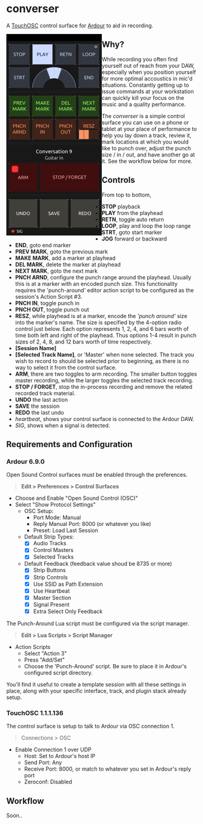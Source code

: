 # converser
A [TouchOSC](https://hexler.net/touchosc) control surface for [Ardour](https://ardour.org/) to aid in recording.

<img align="left" src="screenshot.png">

## Why?

While recording you often find yourself out of reach from your DAW, especially when you position yourself for more optimal accoustics in mic'd situations. Constantly getting up to issue commands at your workstation can quickly kill your focus on the music and a quality performance.

The _converser_ is a simple control surface you can use on a phone or tablet at your place of performance to help you lay down a track, review it, mark locations at which you would like to punch over, adjust the punch size / in / out, and have another go at it. See the workflow below for more.

## Controls

From top to bottom,
* __STOP__ playback
* __PLAY__ from the playhead
* __RETN__, toggle auto return
* __LOOP__, play and loop the loop range
* __STRT__, goto start marker
* __JOG__ forward or backward
* __END__, goto end marker
* __PREV MARK__, goto the previous mark
* __MAKE MARK__, add a marker at playhead
* __DEL MARK__, delete the marker at playhead
* __NEXT MARK__, goto the next mark
* __PNCH ARND__, configure the punch range around the playhead. Usually this is at a marker with an encoded punch size. This functionality requires the 'punch-around' editor action script to be configured as the session's Action Script #3.
* __PNCH IN__, toggle punch in
* __PNCH OUT__, toggle punch out
* __RESZ__, while playhead is at a marker, encode the _'punch around'_ size into the marker's name. The size is specified by the 4-option radio control just below. Each option represents 1, 2, 4, and 6 bars worth of time both left and right of the playhead. Thus options 1-4 result in punch sizes of 2, 4, 8, and 12 bars worth of time respectively.
* __[Session Name]__
* __[Selected Track Name]__, or 'Master' when none selected. The track you wish to record to should be selected prior to beginning, as there is no way to select it from the control surface.
* __ARM__, there are two toggles to arm recording. The smaller button toggles master recording, while the larger toggles the selected track recording.
* __STOP / FORGET__, stop the in-process recording and remove the related recorded track material.
* __UNDO__ the last action
* __SAVE__ the session
* __REDO__ the last undo
* _heartbeat_, shows your control surface is connected to the Ardour DAW.
* _SIG_, shows when a signal is detected.

## Requirements and Configuration

### Ardour 6.9.0

Open Sound Control surfaces must be enabled through the preferences.
> __Edit > Preferences > Control Surfaces__
* Choose and Enable "Open Sound Control (OSC)"
* Select "Show Protocol Settings"
  - OSC Setup:
    + Port Mode: Manual
    + Reply Manual Port: 8000 (or whatever you like)
    + Preset: Load Last Session
  - Default Strip Types:
    +  [x] Audio Tracks
    +  [x] Control Masters
    +  [x] Selected Tracks
  - Default Feedback (feedback value shoud be 8735 or more)
    +  [x] Strip Buttons
    +  [x] Strip Controls
    +  [x] Use SSID as Path Extension
    +  [x] Use Heartbeat
    +  [x] Master Section
    +  [x] Signal Present
    +  [x] Extra Select Only Feedback
 
 The Punch-Around Lua script must be configured via the script manager.
 > __Edit > Lua Scripts > Script Manager__
 * Action Scripts
   - Select "Action 3"
   - Press "Add/Set"
   - Choose the 'Punch-Around' script. Be sure to place it in Ardour's configured script directory.

You'll find it useful to create a template session with all these settings in place, along with your specific interface, track, and plugin stack already setup.


### TouchOSC 1.1.1.136

The control surface is setup to talk to Ardour via OSC connection 1.
> Connections > OSC
* Enable Connection 1 over UDP
  - Host: Set to Ardour's host IP
  - Send Port: Any
  - Receive Port: 8000, or match to whatever you set in Ardour's reply port
  - Zeroconf: Disabled

## Workflow

Soon..
